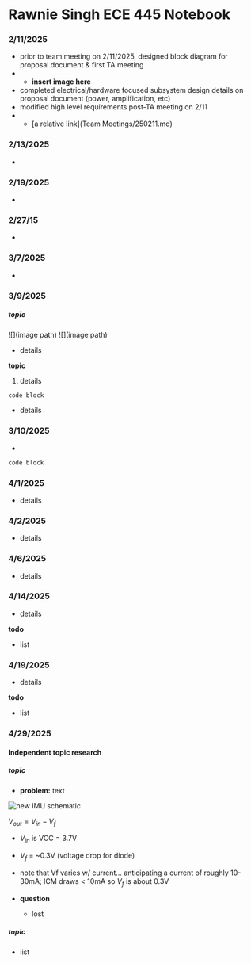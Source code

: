 # Rawnie Singh ECE 445 Notebook
### 2/11/2025
- prior to team meeting on 2/11/2025, designed block diagram for proposal document & first TA meeting
- - **insert image here**
- completed electrical/hardware focused subsystem design details on proposal document (power, amplification, etc)
- modified high level requirements post-TA meeting on 2/11
- - [a relative link](Team Meetings/250211.md)

### 2/13/2025
- 

### 2/19/2025
- 

### 2/27/15
-

### 3/7/2025
- 

### 3/9/2025
##### topic

![](image path)
![](image path)
- details 

**topic**
1. details

```cpp
code block
``` 

- details

### 3/10/2025
- 

```cpp
code block
```

### 4/1/2025
- details


### 4/2/2025
- details

### 4/6/2025
- details

### 4/14/2025 
- details

**todo**
- list

### 4/19/2025 
- details

**todo**
- list

### 4/29/2025
#### Independent __topic__ research
##### topic
- **problem:** text

![new IMU schematic](image)

$V_{out}=V_{in} - V_f$
- $V_{in}$ is VCC = 3.7V
- $V_f$ = ~0.3V (voltage drop for diode)
- note that Vf varies w/ current... anticipating a current of roughly 10-30mA; ICM draws < 10mA so $V_f$ is about 0.3V

- **question**
  - lost

##### topic
- list
